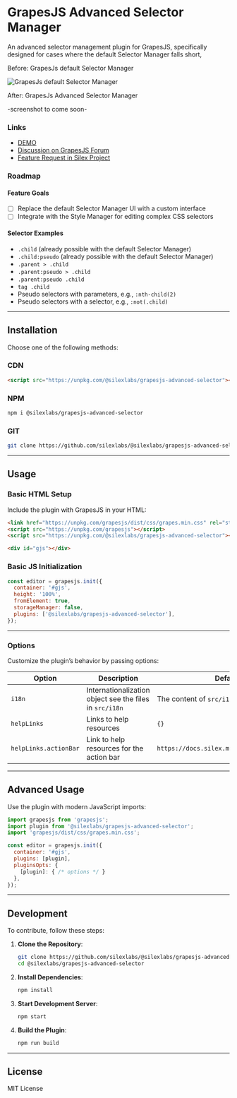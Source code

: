 # GrapesJS Advanced Selector Manager

An advanced selector management plugin for GrapesJS, specifically designed for cases where the default Selector Manager falls short, 

Before: GrapesJs default Selector Manager

![GrapesJs default Selector Manager](https://github.com/user-attachments/assets/dcd85a63-78f4-4bb9-bde3-06009b02ae68)

After: GrapesJs Advanced Selector Manager

-screenshot to come soon-


### Links

- [DEMO](https://codepen.io/lexoyo/full/EaxZrmz)
- [Discussion on GrapesJS Forum](https://github.com/GrapesJS/grapesjs/discussions/5262)
- [Feature Request in Silex Project](https://github.com/silexlabs/Silex/issues/1496)

### Roadmap

#### Feature Goals

- [ ] Replace the default Selector Manager UI with a custom interface
- [ ] Integrate with the Style Manager for editing complex CSS selectors

#### Selector Examples

- `.child` (already possible with the default Selector Manager)
- `.child:pseudo` (already possible with the default Selector Manager)
- `.parent > .child`
- `.parent:pseudo > .child`
- `.parent:pseudo .child`
- `tag .child`
- Pseudo selectors with parameters, e.g., `:nth-child(2)`
- Pseudo selectors with a selector, e.g., `:not(.child)`

---

## Installation

Choose one of the following methods:

### CDN
```html
<script src="https://unpkg.com/@silexlabs/grapesjs-advanced-selector"></script>
```

### NPM
```bash
npm i @silexlabs/grapesjs-advanced-selector
```

### GIT
```bash
git clone https://github.com/silexlabs/@silexlabs/grapesjs-advanced-selector.git
```

---

## Usage

### Basic HTML Setup
Include the plugin with GrapesJS in your HTML:

```html
<link href="https://unpkg.com/grapesjs/dist/css/grapes.min.css" rel="stylesheet">
<script src="https://unpkg.com/grapesjs"></script>
<script src="https://unpkg.com/@silexlabs/grapesjs-advanced-selector"></script>

<div id="gjs"></div>
```

### Basic JS Initialization
```js
const editor = grapesjs.init({
  container: '#gjs',
  height: '100%',
  fromElement: true,
  storageManager: false,
  plugins: ['@silexlabs/grapesjs-advanced-selector'],
});
```

---

### Options

Customize the plugin’s behavior by passing options:

| Option      | Description                            | Default          |
|-------------|----------------------------------------|------------------|
| `i18n`      | Internationalization object see the files in `src/i18n` | The content of `src/i18n/en.ts` |
| `helpLinks` | Links to help resources                | `{}`             |
| `helpLinks.actionBar` | Link to help resources for the action bar | `https://docs.silex.me/en/user/selectors` |

---

## Advanced Usage

Use the plugin with modern JavaScript imports:

```js
import grapesjs from 'grapesjs';
import plugin from '@silexlabs/grapesjs-advanced-selector';
import 'grapesjs/dist/css/grapes.min.css';

const editor = grapesjs.init({
  container: '#gjs',
  plugins: [plugin],
  pluginsOpts: {
    [plugin]: { /* options */ }
  },
});
```

---

## Development

To contribute, follow these steps:

1. **Clone the Repository**:
   ```bash
   git clone https://github.com/silexlabs/@silexlabs/grapesjs-advanced-selector.git
   cd @silexlabs/grapesjs-advanced-selector
   ```

2. **Install Dependencies**:
   ```bash
   npm install
   ```

3. **Start Development Server**:
   ```bash
   npm start
   ```

4. **Build the Plugin**:
   ```bash
   npm run build
   ```

---

## License

MIT License
